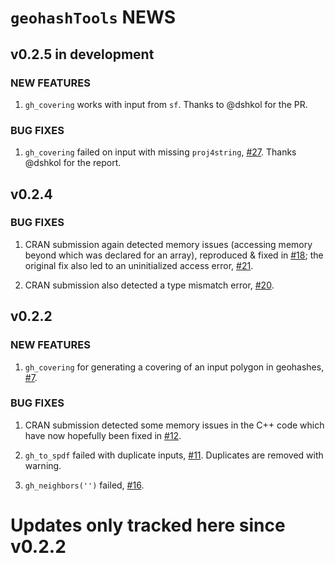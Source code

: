 # `geohashTools` NEWS

## v0.2.5 in development

### NEW FEATURES

 1. `gh_covering` works with input from `sf`. Thanks to @dshkol for the PR.

### BUG FIXES

 1. `gh_covering` failed on input with missing `proj4string`, [#27](https://github.com/MichaelChirico/geohashTools/issues/27). Thanks @dshkol for the report.

## v0.2.4

### BUG FIXES

 1. CRAN submission again detected memory issues (accessing memory beyond which was declared for an array), reproduced & fixed in [#18](https://github.com/MichaelChirico/geohashTools/pull/18); the original fix also led to an uninitialized access error, [#21](https://github.com/MichaelChirico/geohashTools/issues/21).
 
 2. CRAN submission also detected a type mismatch error, [#20](https://github.com/MichaelChirico/geohashTools/issues/20).

## v0.2.2

### NEW FEATURES

 1. `gh_covering` for generating a covering of an input polygon in geohashes, [#7](https://github.com/MichaelChirico/geohashTools/issues/7).

### BUG FIXES

 1. CRAN submission detected some memory issues in the C++ code which have now hopefully been fixed in [#12](https://github.com/MichaelChirico/geohashTools/pull/12).
 
 2. `gh_to_spdf` failed with duplicate inputs, [#11](https://github.com/MichaelChirico/geohashTools/issues/11). Duplicates are removed with warning.
 
 3. `gh_neighbors('')` failed, [#16](https://github.com/MichaelChirico/geohashTools/issues/16).

# Updates only tracked here since v0.2.2
